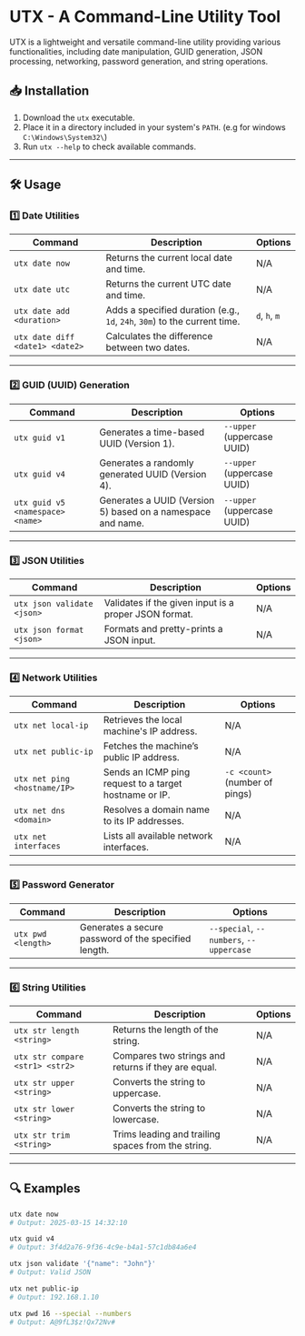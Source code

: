 # UTX - A Command-Line Utility Tool

UTX is a lightweight and versatile command-line utility providing various functionalities, including date manipulation, GUID generation, JSON processing, networking, password generation, and string operations.

## 📥 Installation

1. Download the `utx` executable.
2. Place it in a directory included in your system's `PATH`. (e.g for windows `C:\Windows\System32\`)
3. Run `utx --help` to check available commands.

---

## 🛠️ Usage

### **1️⃣ Date Utilities**
| Command | Description | Options |
|---------|------------|---------|
| `utx date now` | Returns the current local date and time. | N/A |
| `utx date utc` | Returns the current UTC date and time. | N/A |
| `utx date add <duration>` | Adds a specified duration (e.g., `1d`, `24h`, `30m`) to the current time. | `d`, `h`, `m` |
| `utx date diff <date1> <date2>` | Calculates the difference between two dates. | N/A |

---

### **2️⃣ GUID (UUID) Generation**
| Command | Description | Options |
|---------|------------|---------|
| `utx guid v1` | Generates a time-based UUID (Version 1). | `--upper` (uppercase UUID) |
| `utx guid v4` | Generates a randomly generated UUID (Version 4). | `--upper` (uppercase UUID) |
| `utx guid v5 <namespace> <name>` | Generates a UUID (Version 5) based on a namespace and name. | `--upper` (uppercase UUID) |

---

### **3️⃣ JSON Utilities**
| Command | Description | Options |
|---------|------------|---------|
| `utx json validate <json>` | Validates if the given input is a proper JSON format. | N/A |
| `utx json format <json>` | Formats and pretty-prints a JSON input. | N/A |

---

### **4️⃣ Network Utilities**
| Command | Description | Options |
|---------|------------|---------|
| `utx net local-ip` | Retrieves the local machine's IP address. | N/A |
| `utx net public-ip` | Fetches the machine’s public IP address. | N/A |
| `utx net ping <hostname/IP>` | Sends an ICMP ping request to a target hostname or IP. | `-c <count>` (number of pings) |
| `utx net dns <domain>` | Resolves a domain name to its IP addresses. | N/A |
| `utx net interfaces` | Lists all available network interfaces. | N/A |

---

### **5️⃣ Password Generator**
| Command | Description | Options |
|---------|------------|---------|
| `utx pwd <length>` | Generates a secure password of the specified length. | `--special`, `--numbers`, `--uppercase` |

---

### **6️⃣ String Utilities**
| Command | Description | Options |
|---------|------------|---------|
| `utx str length <string>` | Returns the length of the string. | N/A |
| `utx str compare <str1> <str2>` | Compares two strings and returns if they are equal. | N/A |
| `utx str upper <string>` | Converts the string to uppercase. | N/A |
| `utx str lower <string>` | Converts the string to lowercase. | N/A |
| `utx str trim <string>` | Trims leading and trailing spaces from the string. | N/A |

---

## 🔍 Examples
```sh
utx date now
# Output: 2025-03-15 14:32:10

utx guid v4
# Output: 3f4d2a76-9f36-4c9e-b4a1-57c1db84a6e4

utx json validate '{"name": "John"}'
# Output: Valid JSON

utx net public-ip
# Output: 192.168.1.10

utx pwd 16 --special --numbers
# Output: A@9fL3$z!Qx72Nv#
